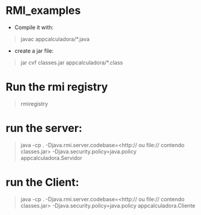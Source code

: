 # RMI_examples

- Compile it with:

> javac appcalculadora/*.java

 - create a jar file:

> jar cvf classes.jar appcalculadora/*.class

# Run the rmi registry

> rmiregistry

# run the server:

> java -cp . -Djava.rmi.server.codebase=<http:// ou file:// contendo classes.jar> -Djava.security.policy=java.policy      appcalculadora.Servidor

# run the Client:

> java -cp . -Djava.rmi.server.codebase=<http:// ou file:// contendo classes.jar> -Djava.security.policy=java.policy   appcalculadora.Cliente
